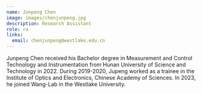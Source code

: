 ```yaml
---
name: Junpeng Chen
image: images/chenjunpeng.jpg
description: Research Assistant
role: ra
links:
  email: chenjunpeng@westlake.edu.cn
---
```


Junpeng Chen received his Bachelor degree in Measurement and Control Technology and Instrumentation from Hunan University of Science and Technology in 2022. During 2019-2020, Jupeng worked as a trainee in the Institute of Optics and Electronics, Chinese Academy of Sciences. In 2023, he joined Wang-Lab in the Westlake University. 
